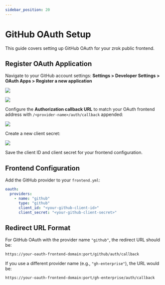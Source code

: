 ```yaml
---
sidebar_position: 20
---
```


# GitHub OAuth Setup

This guide covers setting up GitHub OAuth for your zrok public frontend.

## Register OAuth Application

Navigate to your GitHub account settings: **Settings > Developer Settings > OAuth Apps > Register a new application**

![](../images/github_create_oauth_application_1.png)

![](../images/github_create_oauth_application_2.png)

Configure the **Authorization callback URL** to match your OAuth frontend address with `/<provider-name>/auth/callback` appended:

![](../images/github_create_oauth_application_3.png)

Create a new client secret:

![](../images/github_create_oauth_application_4.png)

Save the client ID and client secret for your frontend configuration.

## Frontend Configuration

Add the GitHub provider to your `frontend.yml`:

```yaml
oauth:
  providers:
    - name: "github"
      type: "github"
      client_id: "<your-github-client-id>"
      client_secret: "<your-github-client-secret>"
```

## Redirect URL Format

For GitHub OAuth with the provider name `"github"`, the redirect URL should be:
```
https://your-oauth-frontend-domain:port/github/auth/callback
```

If you use a different provider name (e.g., `"gh-enterprise"`), the URL would be:
```
https://your-oauth-frontend-domain:port/gh-enterprise/auth/callback
```
